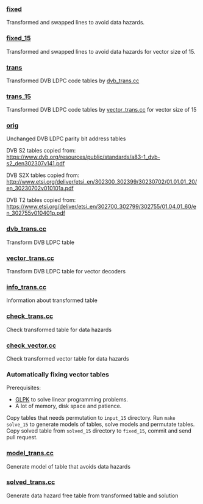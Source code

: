 
### [fixed](fixed)

Transformed and swapped lines to avoid data hazards.

### [fixed_15](fixed_15)

Transformed and swapped lines to avoid data hazards for vector size of 15.

### [trans](trans)

Transformed DVB LDPC code tables by [dvb_trans.cc](dvb_trans.cc)

### [trans_15](trans_15)

Transformed DVB LDPC code tables by [vector_trans.cc](vector_trans.cc) for vector size of 15

### [orig](orig)

Unchanged DVB LDPC parity bit address tables

DVB S2 tables copied from:
https://www.dvb.org/resources/public/standards/a83-1_dvb-s2_den302307v141.pdf

DVB S2X tables copied from:
http://www.etsi.org/deliver/etsi_en/302300_302399/30230702/01.01.01_20/en_30230702v010101a.pdf

DVB T2 tables copied from:
https://www.etsi.org/deliver/etsi_en/302700_302799/302755/01.04.01_60/en_302755v010401p.pdf

### [dvb_trans.cc](dvb_trans.cc)

Transform DVB LDPC table

### [vector_trans.cc](vector_trans.cc)

Transform DVB LDPC table for vector decoders

### [info_trans.cc](info_trans.cc)

Information about transformed table

### [check_trans.cc](check_trans.cc)

Check transformed table for data hazards

### [check_vector.cc](check_vector.cc)

Check transformed vector table for data hazards

### Automatically fixing vector tables

Prerequisites:

* [GLPK](https://www.gnu.org/software/glpk/) to solve linear programming problems.
* A lot of memory, disk space and patience.

Copy tables that needs permutation to ```input_15``` directory.
Run ```make solve_15``` to generate models of tables, solve models and permutate tables.
Copy solved table from ```solved_15``` directory to ```fixed_15```, commit and send pull request.

### [model_trans.cc](model_trans.cc)

Generate model of table that avoids data hazards

### [solved_trans.cc](solved_trans.cc)

Generate data hazard free table from transformed table and solution

